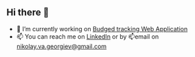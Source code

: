 ## Hi there 👋
- 🔭 I’m currently working on [Budged tracking Web Application](https://github.com/NikolayGeorgievv/BudgedTrackerProject)
- 📫 You can reach me on [LinkedIn](https://www.linkedin.com/in/nikolai-georgiev-55b48a1a9/) or by 📫email on nikolay.va.georgiev@gmail.com
<!--
**NikolayGeorgievv/NikolayGeorgievv** is a ✨ _special_ ✨ repository because its `README.md` (this file) appears on your GitHub profile.

Here are some ideas to get you started:

- 🔭 I’m currently working on ...
- 🌱 I’m currently learning ...
- 👯 I’m looking to collaborate on ...
- 🤔 I’m looking for help with ...
- 💬 Ask me about ...
- 📫 How to reach me: ...
- 😄 Pronouns: ...
- ⚡ Fun fact: ...
-->
